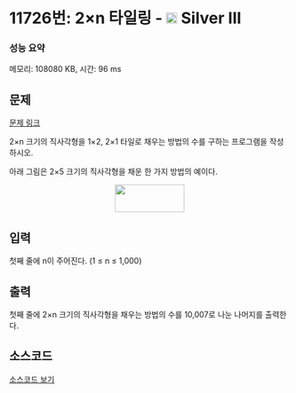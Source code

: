 # 11726번: 2×n 타일링 - <img src="https://static.solved.ac/tier_small/8.svg" style="height:20px" /> Silver III

<!-- performance -->
### 성능 요약
메모리: 108080 KB, 시간: 96 ms
<!-- end -->

## 문제

[문제 링크](https://boj.kr/11726)


<p>2×n 크기의 직사각형을 1×2, 2×1 타일로 채우는 방법의 수를 구하는 프로그램을 작성하시오.</p>

<p>아래 그림은 2×5 크기의 직사각형을 채운 한 가지 방법의 예이다.</p>

<p style="text-align: center;"><img alt="" src="https://onlinejudgeimages.s3-ap-northeast-1.amazonaws.com/problem/11726/1.png" style="height:50px; width:125px"></p>



## 입력


<p>첫째 줄에 n이 주어진다. (1 ≤ n ≤ 1,000)</p>



## 출력


<p>첫째 줄에 2×n 크기의 직사각형을 채우는 방법의 수를 10,007로 나눈 나머지를 출력한다.</p>



## 소스코드

[소스코드 보기](2×n%20타일링.py)